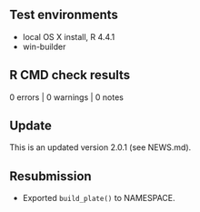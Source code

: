 ## Test environments
* local OS X install, R 4.4.1
* win-builder 

## R CMD check results
0 errors | 0 warnings | 0 notes

## Update
This is an updated version 2.0.1 (see NEWS.md). 

## Resubmission
-   Exported `build_plate()` to NAMESPACE.
